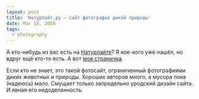 ```yaml
---
layout: post
title: 'Натурлайт.ру — сайт фотографов дикой природы'
date: Mar 18, 2008
tags:
  - photography
---
```


А кто-нибудь из вас есть на [Натурлайте](http://naturelight.ru/)? Я кое-кого уже нашёл, но вдруг ещё кто-то есть. А вот [моя страничка](http://sapegin.naturelight.ru/).

Если кто не знает, это такой фотосайт, ограниченный фотографиями диких животных и природы. Хороших авторов много, а мусора пока (надеюсь) мало. Смущает только запредельно уродский дизайн сайта. И явная его недоделанность.
